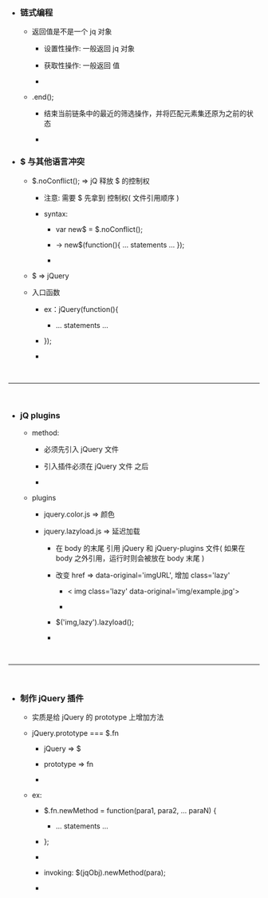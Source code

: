 * ### 链式编程

    * 返回值是不是一个 jq 对象
    
        * 设置性操作: 一般返回 jq 对象 

        * 获取性操作: 一般返回 值
        
        * 
        
    * .end();
    
        * 结束当前链条中的最近的筛选操作，并将匹配元素集还原为之前的状态
        
        * 
        
* ### $ 与其他语言冲突

    * $.noConflict(); => jQ 释放 $ 的控制权
    
        * 注意: 需要 $ 先拿到 控制权( 文件引用顺序 )
    
        * syntax: 
        
            * var new$ = $.noConflict();
            
            * -> new$(function(){ ... statements ... });
            
            *
            
    * $ => jQuery
    
    * 入口函数
    
        * ex：jQuery(function(){
        
            * ... statements ...
        
        * }); 
        
        *

   

<br/>
<hr/>
<br/>



* ### jQ plugins

    * method: 
    
        * 必须先引入 jQuery 文件
        
        * 引入插件必须在 jQuery 文件 之后
        
        * 
        
    * plugins

        * jquery.color.js => 颜色
    
        * jquery.lazyload.js => 延迟加载
        
            * 在 body 的末尾 引用 jQuery 和 jQuery-plugins 文件( 如果在body 之外引用，运行时则会被放在 body 末尾 )
        
            * 改变 href => data-original='imgURL', 增加 class='lazy'
                
                * < img class='lazy' data-original='img/example.jpg'>
                
                * 
        
            * $('img,lazy').lazyload();
        
            * 



<br/>
<hr/>
<br/>



* ### 制作 jQuery 插件

    * 实质是给 jQuery 的 prototype 上增加方法
     
    * jQuery.prototype === $.fn
    
        * jQuery => $
        
        * prototype => fn
        
        * 
     
    * ex: 
    
        * $.fn.newMethod = function(para1, para2, ... paraN) {
        
            * ... statements ...
        
        * };
        
        * 

        * invoking: $(jqObj).newMethod(para);
        
        * 





























































